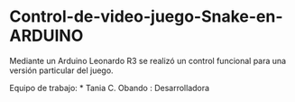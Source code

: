 # Control-de-video-juego-Snake-en-ARDUINO
Mediante un Arduino Leonardo R3 se realizó un control funcional para una versión particular del juego.

Equipo de trabajo:
    * Tania C. Obando :  Desarrolladora